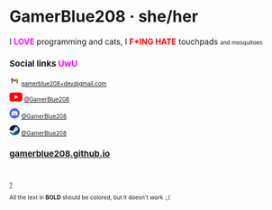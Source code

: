 # GamerBlue208 · she/her

I <font color="magenta">**LOVE**</font> programming and cats, I <font color="red">**F*ING HATE**</font> touchpads <font size="1">and mosquitoes

## Social links <font color="magenta">**UwU**</font>

<img src="/images/Gmail.png" height="18"> gamerblue208+dev@gmail.com

<img src="/images/Youtube.png" height="16"> [@GamerBlue208](https://www.youtube.com/@GamerBlue208)

<img src="/images/Discord.png" height="18"> [@GamerBlue208](https://discord.com/users/865498115360292894)

<img src="/images/Steam.png" height="18"> [@GamerBlue208](https://steamcommunity.com/id/GamerBlue208)
<br>
## [gamerblue208.github.io](https://gamerblue208.github.io)
<br>

[?](https://www.youtube.com/watch?v=dQw4w9WgXcQ)

All the text in **BOLD** should be colored, but it doesn't work :,(
